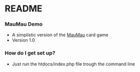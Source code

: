 # README #

### MauMau Demo ###

* A simplistic version of the [MauMau](https://en.wikipedia.org/wiki/Mau_mau_(card_game)) card game
* Version 1.0

### How do I get set up? ###

* Just run the htdocs/index.php file trough the command line